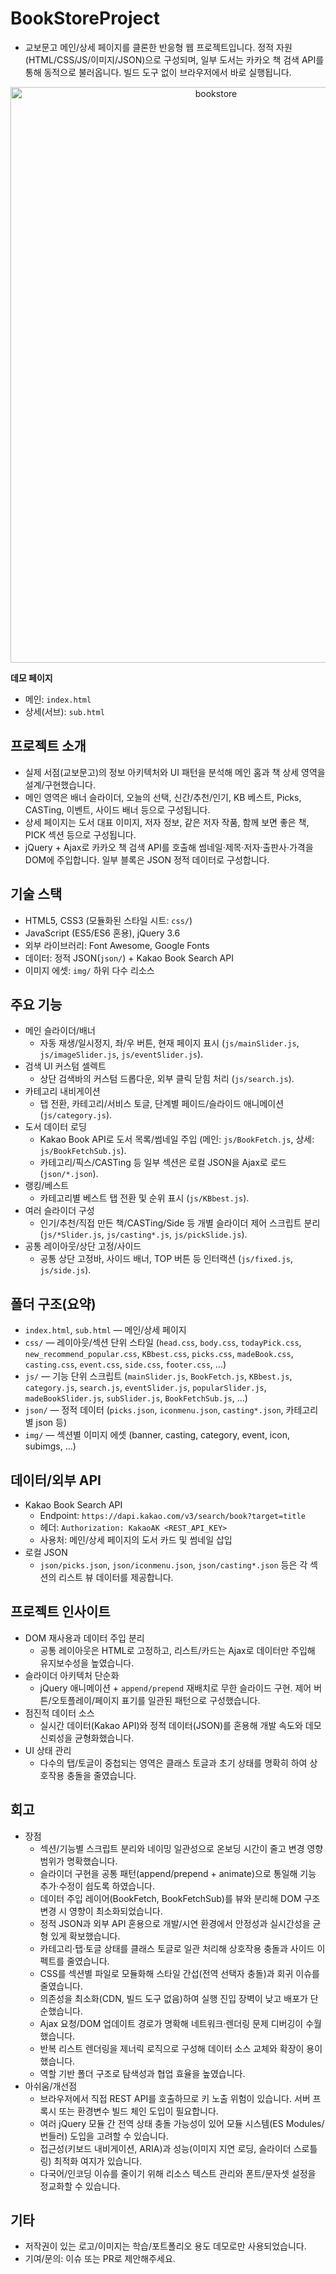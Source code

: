 # BookStoreProject

- 교보문고 메인/상세 페이지를 클론한 반응형 웹 프로젝트입니다. 정적 자원(HTML/CSS/JS/이미지/JSON)으로 구성되며, 일부 도서는 카카오 책 검색 API를 통해 동적으로 불러옵니다. 빌드 도구 없이 브라우저에서 바로 실행됩니다.

<p align="center"><img width="642" height="921" alt="bookstore" src="https://github.com/user-attachments/assets/56c8f2b4-0dd1-453e-8ebc-15625bbf3e0e" /></p>

**데모 페이지**

- 메인: `index.html`
- 상세(서브): `sub.html`

## 프로젝트 소개

- 실제 서점(교보문고)의 정보 아키텍처와 UI 패턴을 분석해 메인 홈과 책 상세 영역을 설계/구현했습니다.
- 메인 영역은 배너 슬라이더, 오늘의 선택, 신간/추천/인기, KB 베스트, Picks, CASTing, 이벤트, 사이드 배너 등으로 구성됩니다.
- 상세 페이지는 도서 대표 이미지, 저자 정보, 같은 저자 작품, 함께 보면 좋은 책, PICK 섹션 등으로 구성됩니다.
- jQuery + Ajax로 카카오 책 검색 API를 호출해 썸네일·제목·저자·출판사·가격을 DOM에 주입합니다. 일부 블록은 JSON 정적 데이터로 구성합니다.

## 기술 스택

- HTML5, CSS3 (모듈화된 스타일 시트: `css/`)
- JavaScript (ES5/ES6 혼용), jQuery 3.6
- 외부 라이브러리: Font Awesome, Google Fonts
- 데이터: 정적 JSON(`json/`) + Kakao Book Search API
- 이미지 에셋: `img/` 하위 다수 리소스

## 주요 기능

- 메인 슬라이더/배너
  - 자동 재생/일시정지, 좌/우 버튼, 현재 페이지 표시 (`js/mainSlider.js`, `js/imageSlider.js`, `js/eventSlider.js`).
- 검색 UI 커스텀 셀렉트
  - 상단 검색바의 커스텀 드롭다운, 외부 클릭 닫힘 처리 (`js/search.js`).
- 카테고리 내비게이션
  - 탭 전환, 카테고리/서비스 토글, 단계별 페이드/슬라이드 애니메이션 (`js/category.js`).
- 도서 데이터 로딩
  - Kakao Book API로 도서 목록/썸네일 주입 (메인: `js/BookFetch.js`, 상세: `js/BookFetchSub.js`).
  - 카테고리/픽스/CASTing 등 일부 섹션은 로컬 JSON을 Ajax로 로드 (`json/*.json`).
- 랭킹/베스트
  - 카테고리별 베스트 탭 전환 및 순위 표시 (`js/KBbest.js`).
- 여러 슬라이더 구성
  - 인기/추천/직접 만든 책/CASTing/Side 등 개별 슬라이더 제어 스크립트 분리 (`js/*Slider.js`, `js/casting*.js`, `js/pickSlide.js`).
- 공통 레이아웃/상단 고정/사이드
  - 공통 상단 고정바, 사이드 배너, TOP 버튼 등 인터랙션 (`js/fixed.js`, `js/side.js`).

## 폴더 구조(요약)

- `index.html`, `sub.html` — 메인/상세 페이지
- `css/` — 레이아웃/섹션 단위 스타일 (`head.css`, `body.css`, `todayPick.css`, `new_recommend_popular.css`, `KBbest.css`, `picks.css`, `madeBook.css`, `casting.css`, `event.css`, `side.css`, `footer.css`, …)
- `js/` — 기능 단위 스크립트 (`mainSlider.js`, `BookFetch.js`, `KBbest.js`, `category.js`, `search.js`, `eventSlider.js`, `popularSlider.js`, `madeBookSlider.js`, `subSlider.js`, `BookFetchSub.js`, …)
- `json/` — 정적 데이터 (`picks.json`, `iconmenu.json`, `casting*.json`, 카테고리 별 json 등)
- `img/` — 섹션별 이미지 에셋 (banner, casting, category, event, icon, subimgs, …)

## 데이터/외부 API

- Kakao Book Search API
  - Endpoint: `https://dapi.kakao.com/v3/search/book?target=title`
  - 헤더: `Authorization: KakaoAK <REST_API_KEY>`
  - 사용처: 메인/상세 페이지의 도서 카드 및 썸네일 삽입
- 로컬 JSON
  - `json/picks.json`, `json/iconmenu.json`, `json/casting*.json` 등은 각 섹션의 리스트 뷰 데이터를 제공합니다.

## 프로젝트 인사이트

- DOM 재사용과 데이터 주입 분리
  - 공통 레이아웃은 HTML로 고정하고, 리스트/카드는 Ajax로 데이터만 주입해 유지보수성을 높였습니다.
- 슬라이더 아키텍처 단순화
  - jQuery 애니메이션 + `append/prepend` 재배치로 무한 슬라이드 구현. 제어 버튼/오토플레이/페이지 표기를 일관된 패턴으로 구성했습니다.
- 점진적 데이터 소스
  - 실시간 데이터(Kakao API)와 정적 데이터(JSON)를 혼용해 개발 속도와 데모 신뢰성을 균형화했습니다.
- UI 상태 관리
  - 다수의 탭/토글이 중첩되는 영역은 클래스 토글과 초기 상태를 명확히 하여 상호작용 충돌을 줄였습니다.

## 회고

- 장점
  - 섹션/기능별 스크립트 분리와 네이밍 일관성으로 온보딩 시간이 줄고 변경 영향 범위가 명확했습니다.
  - 슬라이더 구현을 공통 패턴(append/prepend + animate)으로 통일해 기능 추가·수정이 쉽도록 하였습니다.
  - 데이터 주입 레이어(BookFetch, BookFetchSub)를 뷰와 분리해 DOM 구조 변경 시 영향이 최소화되었습니다.
  - 정적 JSON과 외부 API 혼용으로 개발/시연 환경에서 안정성과 실시간성을 균형 있게 확보했습니다.
  - 카테고리·탭·토글 상태를 클래스 토글로 일관 처리해 상호작용 충돌과 사이드 이펙트를 줄였습니다.
  - CSS를 섹션별 파일로 모듈화해 스타일 간섭(전역 선택자 충돌)과 회귀 이슈를 줄였습니다.
  - 의존성을 최소화(CDN, 빌드 도구 없음)하여 실행 진입 장벽이 낮고 배포가 단순했습니다.
  - Ajax 요청/DOM 업데이트 경로가 명확해 네트워크·렌더링 문제 디버깅이 수월했습니다.
  - 반복 리스트 렌더링을 제너릭 로직으로 구성해 데이터 소스 교체와 확장이 용이했습니다.
  - 역할 기반 폴더 구조로 탐색성과 협업 효율을 높였습니다.
- 아쉬움/개선점
  - 브라우저에서 직접 REST API를 호출하므로 키 노출 위험이 있습니다. 서버 프록시 또는 환경변수 빌드 체인 도입이 필요합니다.
  - 여러 jQuery 모듈 간 전역 상태 충돌 가능성이 있어 모듈 시스템(ES Modules/번들러) 도입을 고려할 수 있습니다.
  - 접근성(키보드 내비게이션, ARIA)과 성능(이미지 지연 로딩, 슬라이더 스로틀링) 최적화 여지가 있습니다.
  - 다국어/인코딩 이슈를 줄이기 위해 리소스 텍스트 관리와 폰트/문자셋 설정을 정교화할 수 있습니다.

## 기타

- 저작권이 있는 로고/이미지는 학습/포트폴리오 용도 데모로만 사용되었습니다.
- 기여/문의: 이슈 또는 PR로 제안해주세요.
